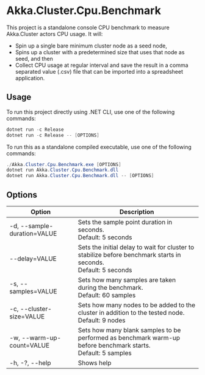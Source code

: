 # Akka.Cluster.Cpu.Benchmark

This project is a standalone console CPU benchmark to measure Akka.Cluster actors CPU usage. It will: 

* Spin up a single bare minimum cluster node as a seed node, 
* Spins up a cluster with a predetermined size that uses that node as seed, and then 
* Collect CPU usage at regular interval and save the result in a comma separated value (.csv) file that can be imported into a spreadsheet application.

## Usage

To run this project directly using .NET CLI, use one of the following commands:

```powershell
dotnet run -c Release
dotnet run -c Release -- [OPTIONS]
```

To run this as a standalone compiled executable, use one of the following commands:

```powershell
./Akka.Cluster.Cpu.Benchmark.exe [OPTIONS]
dotnet run Akka.Cluster.Cpu.Benchmark.dll
dotnet run Akka.Cluster.Cpu.Benchmark.dll -- [OPTIONS]
```

## Options

| Option                      | Description                                                                                                        |
|-----------------------------|--------------------------------------------------------------------------------------------------------------------|
| -d, --sample-duration=VALUE | Sets the sample point duration in seconds.<br/>Default: 5 seconds                                                  |
| --delay=VALUE               | Sets the initial delay to wait for cluster to stabilize before benchmark starts in seconds.<br/>Default: 5 seconds |
| -s, --samples=VALUE         | Sets how many samples are taken during the benchmark.<br/>Default: 60 samples                                      |
| -c, --cluster-size=VALUE    | Sets how many nodes to be added to the cluster in addition to the tested node.<br/>Default: 9 nodes                |
| -w, --warm-up-count=VALUE   | Sets how many blank samples to be performed as benchmark warm-up before benchmark starts.<br/>Default: 5 samples   |
| -h, -?, --help              | Shows help                                                                                                         |

